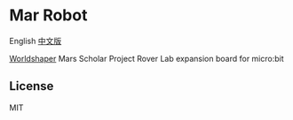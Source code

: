 # Mar Robot
English [中文版](README_zh.md)

[Worldshaper](http://www.worldshaper.cn) Mars Scholar Project Rover Lab expansion board for micro:bit

## License
MIT
